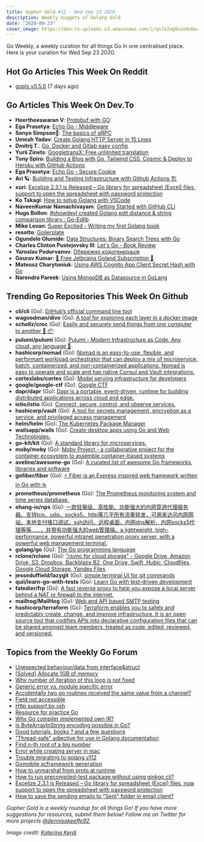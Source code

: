 ```yaml
---
title: Gopher Gold #12 - Wed Sep 23 2020
description: Weekly nuggets of Golang Gold
date: "2020-09-23"
cover_image: https://dev-to-uploads.s3.amazonaws.com/i/qs7o2ag8vzo0uborgc7v.png
---
```


Go Weekly, a weekly curation for all things Go in one centralised place. Here is your curation for Wed Sep 23 2020.

## Hot Go Articles This Week On Reddit

- [gopls v0.5.0](https://www.reddit.com/r/golang/comments/itq7ih/gopls_v050/) (7 days ago)

## Go Articles This Week On Dev.To

- **Heertheeswaran V**: [Protobuf with GO](https://dev.to/heerthees/protobuf-with-go-4hb)
- **Ega Prasetya**: [Echo Go - Middleware](https://dev.to/ga/echo-go-middleware-5h4e)
- **Senyo Simpson🌹**: [The basics of gRPC](https://dev.to/senyo_simpson/the-basics-of-grpc-4kok)
- **Umesh Yadav**: [Create Golang HTTP Server in 15 Lines](https://dev.to/umesh/create-golang-http-server-in-15-lines-43fp)
- **Dmitrij T.**: [Go, Docker and Gitlab easy config](https://dev.to/dmitrijt9/go-docker-and-gitlab-easy-config-20be)
- **Yurii Zinets**: [GoogletransX: Free unlimited translation](https://dev.to/yuriizinets/googletransx-free-unlimited-translation-pia)
- **Tony Spiro**: [Building a Blog with Go, Tailwind CSS, Cosmic & Deploy to Heroku with GitHub Actions](https://dev.to/tonyspiro/building-a-blog-with-go-tailwind-css-cosmic-deploy-to-heroku-with-github-actions-41pf)
- **Ega Prasetya**: [Echo Go - Secure Cookie](https://dev.to/ga/echo-go-secure-cookie-47db)
- **Ari 🪐**: [Building and Testing Infrastructure with Github Actions 🏗](https://dev.to/ari_hacks/building-and-testing-infrastructure-with-github-actions-1417)
- **xuri**: [Excelize 2.3.1 is Released – Go library for spreadsheet (Excel) files, support to open the spreadsheet with password protection](https://dev.to/xuri/excelize-2-3-1-is-released-go-library-for-spreadsheet-excel-files-support-to-open-the-spreadsheet-with-password-protection-2a56)
- **Ko Takagi**: [How to setup Golang with VSCode](https://dev.to/ko31/how-to-setup-golang-with-vscode-1i4i)
- **NaveenKumar Namachivayam**: [Getting Started with GitHub CLI](https://dev.to/qainsights/getting-started-with-github-cli-41fj)
- **Hugo Bollon**: [#showdevI created Golang edit distance & string comparison library : Go-Edlib](https://dev.to/hbollon/i-created-golang-edit-distance-string-comparison-library-38p4)
- **Mike Levan**: [Super Excited - Writing my first Golang book](https://dev.to/thenjdevopsguy/super-excited-writing-my-first-golang-book-2g5g)
- **resotto**: [Goilerplate](https://dev.to/resotto/goilerplate-1la)
- **Ogundele Olumide**: [Data Structures: Binary Search Trees with Go](https://dev.to/lumexralph/data-structures-binary-search-trees-with-go-5ed9)
- **Charles Clinton Pustejovsky III**: [Let's Go - Book Review](https://dev.to/cpustejovsky/let-s-go-book-review-1909)
- **Yaroslav Podorvanov**: [Обережно кодогенерація](https://dev.to/yaroslavpodorvanov/-gll)
- **Gourav Kumar**: [🎉 Free Jetbrains Goland Subscription 🎉](https://dev.to/gkumarau/free-jetbrains-goland-subscription-4nbj)
- **Mateusz Charytoniuk**: [Using AWS Cognito App Client Secret Hash with Go](https://dev.to/mcharytoniuk/using-aws-cognito-app-client-secret-hash-with-go-8ld)
- **Narendra Pareek**: [Using MongoDB as Datasource in GoLang](https://dev.to/pareeknarendra/using-mongodb-as-datasource-in-golang-27oh)

## Trending Go Repositories This Week On Github

- **cli/cli** (Go): [GitHub’s official command line tool](https://github.com/cli/cli)
- **wagoodman/dive** (Go): [A tool for exploring each layer in a docker image](https://github.com/wagoodman/dive)
- **schollz/croc** (Go): [Easily and securely send things from one computer to another 🐊 📦](https://github.com/schollz/croc)
- **pulumi/pulumi** (Go): [Pulumi - Modern Infrastructure as Code. Any cloud, any language 🚀](https://github.com/pulumi/pulumi)
- **hashicorp/nomad** (Go): [Nomad is an easy-to-use, flexible, and performant workload orchestrator that can deploy a mix of microservice, batch, containerized, and non-containerized applications. Nomad is easy to operate and scale and has native Consul and Vault integrations.](https://github.com/hashicorp/nomad)
- **cortexlabs/cortex** (Go): [Model serving infrastructure for developers](https://github.com/cortexlabs/cortex)
- **google/google-ctf** (Go): [Google CTF](https://github.com/google/google-ctf)
- **dapr/dapr** (Go): [Dapr is a portable, event-driven, runtime for building distributed applications across cloud and edge.](https://github.com/dapr/dapr)
- **istio/istio** (Go): [Connect, secure, control, and observe services.](https://github.com/istio/istio)
- **hashicorp/vault** (Go): [A tool for secrets management, encryption as a service, and privileged access management](https://github.com/hashicorp/vault)
- **helm/helm** (Go): [The Kubernetes Package Manager](https://github.com/helm/helm)
- **wailsapp/wails** (Go): [Create desktop apps using Go and Web Technologies.](https://github.com/wailsapp/wails)
- **go-kit/kit** (Go): [A standard library for microservices.](https://github.com/go-kit/kit)
- **moby/moby** (Go): [Moby Project - a collaborative project for the container ecosystem to assemble container-based systems](https://github.com/moby/moby)
- **avelino/awesome-go** (Go): [A curated list of awesome Go frameworks, libraries and software](https://github.com/avelino/awesome-go)
- **gofiber/fiber** (Go): [⚡️ Fiber is an Express inspired web framework written in Go with ☕️](https://github.com/gofiber/fiber)
- **prometheus/prometheus** (Go): [The Prometheus monitoring system and time series database.](https://github.com/prometheus/prometheus)
- **ehang-io/nps** (Go): [一款轻量级、高性能、功能强大的内网穿透代理服务器。支持tcp、udp、socks5、http等几乎所有流量转发，可用来访问内网网站、本地支付接口调试、ssh访问、远程桌面，内网dns解析、内网socks5代理等等……，并带有功能强大的web管理端。a lightweight, high-performance, powerful intranet penetration proxy server, with a powerful web management terminal.](https://github.com/ehang-io/nps)
- **golang/go** (Go): [The Go programming language](https://github.com/golang/go)
- **rclone/rclone** (Go): ["rsync for cloud storage" - Google Drive, Amazon Drive, S3, Dropbox, Backblaze B2, One Drive, Swift, Hubic, Cloudfiles, Google Cloud Storage, Yandex Files](https://github.com/rclone/rclone)
- **jesseduffield/lazygit** (Go): [simple terminal UI for git commands](https://github.com/jesseduffield/lazygit)
- **quii/learn-go-with-tests** (Go): [Learn Go with test-driven development](https://github.com/quii/learn-go-with-tests)
- **fatedier/frp** (Go): [A fast reverse proxy to help you expose a local server behind a NAT or firewall to the internet.](https://github.com/fatedier/frp)
- **mailhog/MailHog** (Go): [Web and API based SMTP testing](https://github.com/mailhog/MailHog)
- **hashicorp/terraform** (Go): [Terraform enables you to safely and predictably create, change, and improve infrastructure. It is an open source tool that codifies APIs into declarative configuration files that can be shared amongst team members, treated as code, edited, reviewed, and versioned.](https://github.com/hashicorp/terraform)

## Topics from the Weekly Go Forum

- [Unexpected behaviour/data from interface&struct](https://forum.golangbridge.org/t/unexpected-behaviour-data-from-interface-struct/20613)
- [[Solved] Allocate 1GB of memory](https://forum.golangbridge.org/t/solved-allocate-1gb-of-memory/20625)
- [Why number of iteration of this loop is not fixed](https://forum.golangbridge.org/t/why-number-of-iteration-of-this-loop-is-not-fixed/20635)
- [Generic error vs. module specific error](https://forum.golangbridge.org/t/generic-error-vs-module-specific-error/20645)
- [Accidentally two go routines received the same value from a channel?](https://forum.golangbridge.org/t/accidentally-two-go-routines-received-the-same-value-from-a-channel/20604)
- [Field not accessible](https://forum.golangbridge.org/t/field-not-accessible/20653)
- [Http support by ssh](https://forum.golangbridge.org/t/http-support-by-ssh/20602)
- [Resource for practice Go](https://forum.golangbridge.org/t/resource-for-practice-go/20631)
- [Why Go compiler implemented own IR?](https://forum.golangbridge.org/t/why-go-compiler-implemented-own-ir/20615)
- [Is ByteArrayInString encoding possible in Go?](https://forum.golangbridge.org/t/is-bytearrayinstring-encoding-possible-in-go/20637)
- [Good tutorials, books ? and a few questions](https://forum.golangbridge.org/t/good-tutorials-books-and-a-few-questions/20655)
- ["Thread-safe" adjective for use in Golang documentation](https://forum.golangbridge.org/t/thread-safe-adjective-for-use-in-golang-documentation/20618)
- [Find n-th root of a big number](https://forum.golangbridge.org/t/find-n-th-root-of-a-big-number/20658)
- [Error while creating server in mac](https://forum.golangbridge.org/t/error-while-creating-server-in-mac/20648)
- [Trouble migrating to golang v112](https://forum.golangbridge.org/t/trouble-migrating-to-golang-v112/20620)
- [Gomobile xcframework generation](https://forum.golangbridge.org/t/gomobile-xcframework-generation/20640)
- [How to unmarshal from proto at runtime](https://forum.golangbridge.org/t/how-to-unmarshal-from-proto-at-runtime/20610)
- [How to run precompiled-test package without using ginkgo cli?](https://forum.golangbridge.org/t/how-to-run-precompiled-test-package-without-using-ginkgo-cli/20630)
- [Excelize 2.3.1 is Released – Go library for spreadsheet (Excel) files, now support to open the spreadsheet with password protection](https://forum.golangbridge.org/t/excelize-2-3-1-is-released-go-library-for-spreadsheet-excel-files-now-support-to-open-the-spreadsheet-with-password-protection/20669)
- [How to save the sending emails to "Sent" folder in email client?](https://forum.golangbridge.org/t/how-to-save-the-sending-emails-to-sent-folder-in-email-client/20668)

_Gopher Gold is a weekly roundup for all things Go! If you have more suggestions for resources, submit them below! Follow me on Twitter for more projects [@dennisokeeffe92](https://twitter.com/dennisokeeffe92)._

_Image credit: [Katerina Kerdi](https://unsplash.com/@katekerdi)_